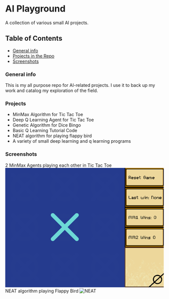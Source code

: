 # AI Playground
A collection of various small AI projects.
## Table of Contents
* [General info](#general-info)
* [Projects in the Repo](#projects)
* [Screenshots](#screenshots)
### General info
This is my all purpose repo for AI-related projects. I use it to back up my work and catalog my exploration of the field.
### Projects
- MinMax Algorithm for Tic Tac Toe
- Deep Q Learning Agent for Tic Tac Toe
- Genetic Algorithm for Dice Bingo
- Basic Q Learning Tutorial Code
- NEAT algorithm for playing flappy bird
- A variety of small deep learning and q learning programs

### Screenshots
2 MinMax Agents playing each other in Tic Tac Toe
![minmaxdemo](./screenshots/minmax_demo.gif)
NEAT algorithm playing Flappy Bird
![NEAT](./screenshots/neat.gif)



